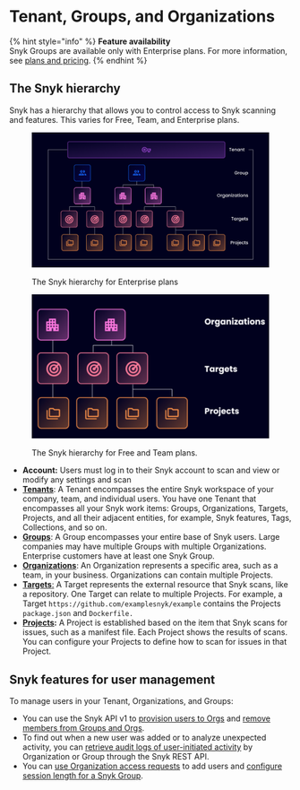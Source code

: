 # Tenant, Groups, and Organizations

{% hint style="info" %}
**Feature availability**\
Snyk Groups are available only with Enterprise plans. For more information, see [plans and pricing](https://snyk.io/plans/).
{% endhint %}

## The Snyk hierarchy

Snyk has a hierarchy that allows you to control access to Snyk scanning and features. This varies for Free, Team, and Enterprise plans.

<figure><img src="../../.gitbook/assets/Enterprise.png" alt=""><figcaption><p>The Snyk hierarchy for Enterprise plans</p></figcaption></figure>

<figure><img src="../../.gitbook/assets/2024-12-13_10-54-22.png" alt=""><figcaption><p>The Snyk hierarchy for Free and Team plans.</p></figcaption></figure>

* **Account:** Users must log in to their Snyk account to scan and view or modify any settings and scan
* [**Tenants**](../tenant-groups-and-organizations/tenant/): A Tenant encompasses the entire Snyk workspace of your company, team, and individual users. You have one Tenant that encompasses all your Snyk work items: Groups, Organizations, Targets, Projects, and all their adjacent entities, for example, Snyk features, Tags, Collections, and so on.
* [**Groups**](groups/): A Group encompasses your entire base of Snyk users. Large companies may have multiple Groups with multiple Organizations. Enterprise customers have at least one Snyk Group.
* [**Organizations**](organizations/): An Organization represents a specific area, such as a team, in your business. Organizations can contain multiple Projects.
* [**Targets**:](../../getting-started/glossary.md#target) A Target represents the external resource that Snyk scans, like a repository. One Target can relate to multiple Projects. For example, a Target `https://github.com/examplesnyk/example` contains the Projects `package.json` and `Dockerfile.`
* [**Projects**](../snyk-projects/)**:** A Project is established based on the item that Snyk scans for issues, such as a manifest file. Each Project shows the results of scans. You can configure your Projects to define how to scan for issues in that Project.

## Snyk features for user management

To manage users in your Tenant, Organizations, and Groups:

* You can use the Snyk API v1 to [provision users to Orgs](../user-management-with-the-api/provision-users-to-organizations-using-the-api.md) and [remove members from Groups and Orgs](../user-management-with-the-api/remove-members-from-groups-and-orgs-using-the-api.md).
* To find out when a new user was added or to analyze unexpected activity, you can [retrieve audit logs of user-initiated activity](../user-management-with-the-api/retrieve-audit-logs-of-user-initiated-activity-by-api-for-an-org-or-group.md) by Organization or Group through the Snyk REST API.
* You can [use Organization access requests](organizations/requests-for-access-to-an-organization.md) to add users and [configure session length for a Snyk Group](groups/configure-session-length-for-a-snyk-group.md).
